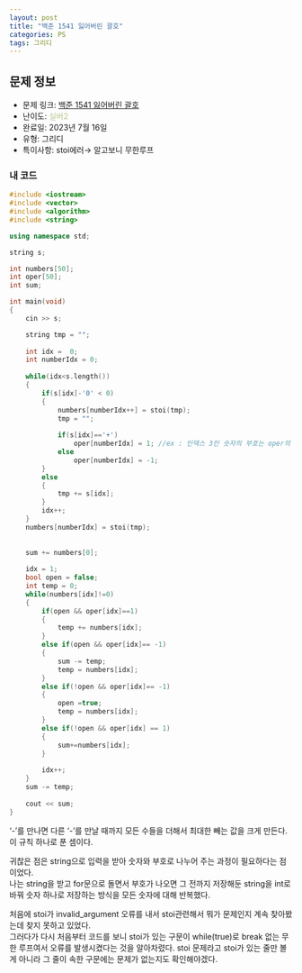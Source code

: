 ```yaml
---
layout: post
title: "백준 1541 잃어버린 괄호"
categories: PS
tags: 그리디
---
```


## 문제 정보
- 문제 링크: [백준 1541 잃어버린 괄호](https://www.acmicpc.net/problem/1541)
- 난이도: <span style="color:#B5C78A">실버2</span>
- 완료일: 2023년 7월 16일
- 유형: 그리디
- 특이사항: stoi에러→ 알고보니 무한루프

### 내 코드

```C++
#include <iostream>
#include <vector>
#include <algorithm>
#include <string>

using namespace std;

string s;

int numbers[50];
int oper[50];
int sum;

int main(void)
{
	cin >> s;

	string tmp = "";
	
	int idx =  0;
	int numberIdx = 0;
	
	while(idx<s.length())
	{		
		if(s[idx]-'0' < 0)
		{	
			numbers[numberIdx++] = stoi(tmp);	
			tmp = "";
			
			if(s[idx]=='+')
				oper[numberIdx] = 1; //ex : 인덱스 3인 숫자의 부호는 oper의 인덱스 3에 들어있다.
			else
				oper[numberIdx] = -1;
		}	
		else
		{
			tmp += s[idx];
		}
		idx++;	
	}
	numbers[numberIdx] = stoi(tmp);
	
	
	sum += numbers[0];
	
	idx = 1;
	bool open = false;
	int temp = 0;
	while(numbers[idx]!=0)
	{
		if(open && oper[idx]==1)
		{
			temp += numbers[idx];
		}	
		else if(open && oper[idx]== -1)
		{
			sum -= temp;
			temp = numbers[idx];
		}	
		else if(!open && oper[idx]== -1)
		{
			open =true;
			temp = numbers[idx];
		}
		else if(!open && oper[idx] == 1)
		{
			sum+=numbers[idx];
		}
		
		idx++;
	}
	sum -= temp;
	
	cout << sum;
}
```

‘-’를 만나면 다른 ‘-’를 만날 때까지 모든 수들을 더해서 최대한 빼는 값을 크게 만든다. 이 규칙 하나로 푼 셈이다.

귀찮은 점은 string으로 입력을 받아 숫자와 부호로 나누어 주는 과정이 필요하다는 점이었다.  
나는 string을 받고 for문으로 돌면서 부호가 나오면 그 전까지 저장해둔 string을 int로 바꿔 숫자 하나로 저장하는 방식을 모든 숫자에 대해 반복했다.  

처음에 stoi가 invalid_argument 오류를 내서 stoi관련해서 뭐가 문제인지 계속 찾아봤는데 찾지 못하고 있었다.  
그러다가 다시 처음부터 코드를 보니 stoi가 있는 구문이 while(true)로 break 없는 무한 루프여서 오류를 발생시켰다는 것을 알아차렸다. stoi 문제라고 stoi가 있는 줄만 볼게 아니라 그 줄이 속한 구문에는 문제가 없는지도 확인해야겠다.  

